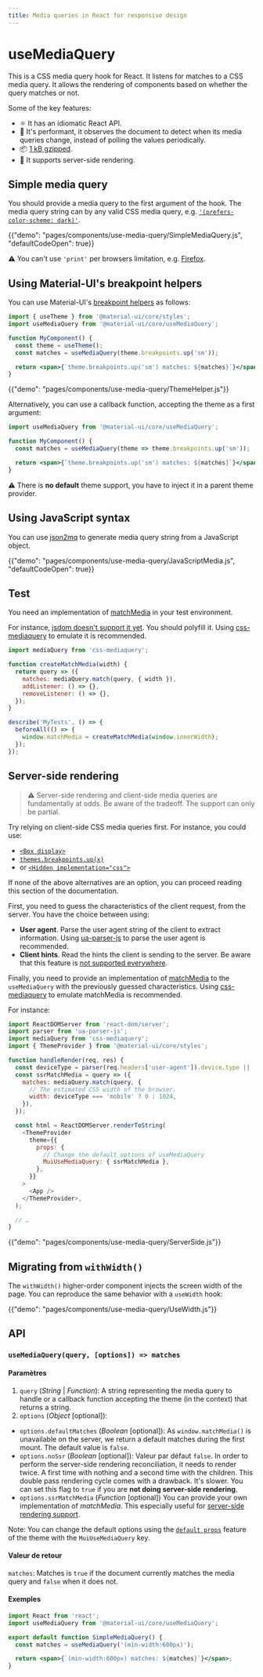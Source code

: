 ```yaml
---
title: Media queries in React for responsive design
---
```


# useMediaQuery

<p class="description">This is a CSS media query hook for React. It listens for matches to a CSS media query. It allows the rendering of components based on whether the query matches or not.</p>

Some of the key features:

- ⚛️ It has an idiomatic React API.
- 🚀 It's performant, it observes the document to detect when its media queries change, instead of polling the values periodically.
- 📦 [1 kB gzipped](/size-snapshot).
- 🤖 It supports server-side rendering.

## Simple media query

You should provide a media query to the first argument of the hook. The media query string can by any valid CSS media query, e.g. [`'(prefers-color-scheme: dark)'`](/customization/palette/#user-preference).

{{"demo": "pages/components/use-media-query/SimpleMediaQuery.js", "defaultCodeOpen": true}}

⚠️ You can't use `'print'` per browsers limitation, e.g. [Firefox](https://bugzilla.mozilla.org/show_bug.cgi?id=774398).

## Using Material-UI's breakpoint helpers

You can use Material-UI's [breakpoint helpers](/customization/breakpoints/) as follows:

```jsx
import { useTheme } from '@material-ui/core/styles';
import useMediaQuery from '@material-ui/core/useMediaQuery';

function MyComponent() {
  const theme = useTheme();
  const matches = useMediaQuery(theme.breakpoints.up('sm'));

  return <span>{`theme.breakpoints.up('sm') matches: ${matches}`}</span>;
}
```

{{"demo": "pages/components/use-media-query/ThemeHelper.js"}}

Alternatively, you can use a callback function, accepting the theme as a first argument:

```jsx
import useMediaQuery from '@material-ui/core/useMediaQuery';

function MyComponent() {
  const matches = useMediaQuery(theme => theme.breakpoints.up('sm'));

  return <span>{`theme.breakpoints.up('sm') matches: ${matches}`}</span>;
}
```

⚠️ There is **no default** theme support, you have to inject it in a parent theme provider.

## Using JavaScript syntax

You can use [json2mq](https://github.com/akiran/json2mq) to generate media query string from a JavaScript object.

{{"demo": "pages/components/use-media-query/JavaScriptMedia.js", "defaultCodeOpen": true}}

## Test

You need an implementation of [matchMedia](https://developer.mozilla.org/en-US/docs/Web/API/Window/matchMedia) in your test environment.

For instance, [jsdom doesn't support it yet](https://github.com/jsdom/jsdom/blob/master/test/web-platform-tests/to-upstream/html/browsers/the-window-object/window-properties-dont-upstream.html). You should polyfill it. Using [css-mediaquery](https://github.com/ericf/css-mediaquery) to emulate it is recommended.

```js
import mediaQuery from 'css-mediaquery';

function createMatchMedia(width) {
  return query => ({
    matches: mediaQuery.match(query, { width }),
    addListener: () => {},
    removeListener: () => {},
  });
}

describe('MyTests', () => {
  beforeAll(() => {
    window.matchMedia = createMatchMedia(window.innerWidth);
  });
});
```

## Server-side rendering

> ⚠️ Server-side rendering and client-side media queries are fundamentally at odds. Be aware of the tradeoff. The support can only be partial.

Try relying on client-side CSS media queries first. For instance, you could use:

- [`<Box display>`](/system/display/#hiding-elements)
- [`themes.breakpoints.up(x)`](/customization/breakpoints/#css-media-queries)
- or [`<Hidden implementation="css">`](/components/hidden/#css)

If none of the above alternatives are an option, you can proceed reading this section of the documentation.

First, you need to guess the characteristics of the client request, from the server. You have the choice between using:

- **User agent**. Parse the user agent string of the client to extract information. Using [ua-parser-js](https://github.com/faisalman/ua-parser-js) to parse the user agent is recommended.
- **Client hints**. Read the hints the client is sending to the server. Be aware that this feature is [not supported everywhere](https://caniuse.com/#search=client%20hint).

Finally, you need to provide an implementation of [matchMedia](https://developer.mozilla.org/en-US/docs/Web/API/Window/matchMedia) to the `useMediaQuery` with the previously guessed characteristics. Using [css-mediaquery](https://github.com/ericf/css-mediaquery) to emulate matchMedia is recommended.

For instance:

```js
import ReactDOMServer from 'react-dom/server';
import parser from 'ua-parser-js';
import mediaQuery from 'css-mediaquery';
import { ThemeProvider } from '@material-ui/core/styles';

function handleRender(req, res) {
  const deviceType = parser(req.headers['user-agent']).device.type || 'desktop';
  const ssrMatchMedia = query => ({
    matches: mediaQuery.match(query, {
      // The estimated CSS width of the browser.
      width: deviceType === 'mobile' ? 0 : 1024,
    }),
  });

  const html = ReactDOMServer.renderToString(
    <ThemeProvider
      theme={{
        props: {
          // Change the default options of useMediaQuery
          MuiUseMediaQuery: { ssrMatchMedia },
        },
      }}
    >
      <App />
    </ThemeProvider>,
  );

  // …
}
```

{{"demo": "pages/components/use-media-query/ServerSide.js"}}

## Migrating from `withWidth()`

The `withWidth()` higher-order component injects the screen width of the page. You can reproduce the same behavior with a `useWidth` hook:

{{"demo": "pages/components/use-media-query/UseWidth.js"}}

## API

### `useMediaQuery(query, [options]) => matches`

#### Paramètres

1. `query` (*String* | *Function*): A string representing the media query to handle or a callback function accepting the theme (in the context) that returns a string.
2. `options` (*Object* [optional]): 
  - `options.defaultMatches` (*Boolean* [optional]): As `window.matchMedia()` is unavailable on the server, we return a default matches during the first mount. The default value is `false`.
  - `options.noSsr` (*Boolean* [optional]): Valeur par défaut `false`. In order to perform the server-side rendering reconciliation, it needs to render twice. A first time with nothing and a second time with the children. This double pass rendering cycle comes with a drawback. It's slower. You can set this flag to `true` if you are **not doing server-side rendering**.
  - `options.ssrMatchMedia` (*Function* [optional]) You can provide your own implementation of *matchMedia*. This especially useful for [server-side rendering support](#server-side-rendering).

Note: You can change the default options using the [`default props`](/customization/globals/#default-props) feature of the theme with the `MuiUseMediaQuery` key.

#### Valeur de retour

`matches`: Matches is `true` if the document currently matches the media query and `false` when it does not.

#### Exemples

```jsx
import React from 'react';
import useMediaQuery from '@material-ui/core/useMediaQuery';

export default function SimpleMediaQuery() {
  const matches = useMediaQuery('(min-width:600px)');

  return <span>{`(min-width:600px) matches: ${matches}`}</span>;
}
```
